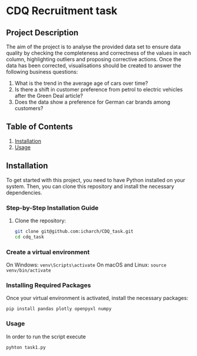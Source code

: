 
# CDQ Recruitment task

## Project Description
The aim of the project is to analyse the provided data set to ensure data quality by checking the completeness and correctness of the values in each column, highlighting outliers and proposing corrective actions. Once the data has been corrected, visualisations should be created to answer the following business questions: 
1. What is the trend in the average age of cars over time?
2. Is there a shift in customer preference from petrol to electric vehicles after the Green Deal article? 
3. Does the data show a preference for German car brands among customers?

## Table of Contents
1. [Installation](#installation)
2. [Usage](#usage)

## Installation
To get started with this project, you need to have Python installed on your system. Then, you can clone this repository and install the necessary dependencies.

### Step-by-Step Installation Guide
1. Clone the repository:
   ```bash
   git clone git@github.com:icharch/CDQ_task.git
   cd cdq_task
### Create a virtual environment
On Windows:
`venv\Scripts\activate`
On macOS and Linux:
`source venv/bin/activate`

### Installing Required Packages

Once your virtual environment is activated, install the necessary packages:
```
pip install pandas plotly openpyxl numpy
```
### Usage
In order to run the script execute
``` 
pyhton task1.py
